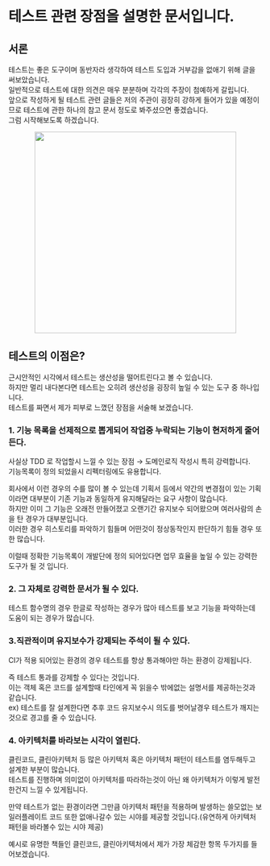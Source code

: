 # 테스트 관련 장점을 설명한 문서입니다.

## 서론

테스트는 좋은 도구이며 동반자라 생각하여 테스트 도입과 거부감을 없애기 위해 글을 써보았습니다.  
일반적으로 테스트에 대한 의견은 매우 분분하며 각각의 주장이 첨예하게 갈립니다.  
앞으로 작성하게 될 테스트 관련 글들은 저의 주관이 굉장히 강하게 들어가 있을 예정이므로 테스트에 관한 하나의 참고 문서 정도로 봐주셨으면 좋겠습니다.  
그럼 시작해보도록 하겠습니다.  


<div align="center">
  <img src="https://github.com/user-attachments/assets/2043d6d1-8f15-467a-a7f7-623c9526f85b" width="400"/>
</div>


## 테스트의 이점은?

근시안적인 시각에서 테스트는 생산성을 떨어트린다고 볼 수 있습니다.  
하지만 멀리 내다본다면 테스트는 오히려 생산성을 굉장히 높일 수 있는 도구 중 하나입니다.  
테스트를 짜면서 제가 피부로 느꼈던 장점을 서술해 보겠습니다.  


### 1. 기능 목록을 선제적으로 뽑게되어 작업중 누락되는 기능이 현저하게 줄어든다.

사실상 TDD 로 작업할시 느낄 수 있는 장점 → 도메인로직 작성시 특히 강력합니다.  
기능목록이 정의 되었을시 리펙터링에도 유용합니다.  

회사에서 이런 경우의 수를 많이 볼 수 있는데 기획서 등에서 약간의 변경점이 있는 기획이라면 대부분이 기존 기능과 동일하게 유지해달라는 요구 사항이 많습니다.  
하지만 이미 그 기능은 오래전 만들어졌고 오랜기간 유지보수 되어왔으며 여러사람의 손을 탄 경우가 대부분입니다.  
이러한 경우 히스토리를 파악하기 힘들며 어떤것이 정상동작인지 판단하기 힘들 경우 또한 많습니다.  

이럴때 정확한 기능목록이 개발단에 정의 되어있다면 업무 효율을 높일 수 있는 강력한 도구가 될 것 입니다.  


### 2. 그 자체로 강력한 문서가 될 수 있다.

테스트 함수명의 경우 한글로 작성하는 경우가 많아 테스트를 보고 기능을 파악하는데 도움이 되는 경우가 많습니다.


### 3.직관적이며 유지보수가 강제되는 주석이 될 수 있다.

CI가 적용 되어있는 환경의 경우 테스트를 항상 통과해야만 하는 환경이 강제됩니다.  

즉 테스트 통과를 강제할 수 있다는 것입니다.  
이는 객체 혹은 코드를 설계할때 타인에게 꼭 읽을수 밖에없는 설명서를 제공하는것과 같습니다.  
ex) 테스트를 잘 설계한다면 추후 코드 유지보수시 의도를 벗어날경우 테스트가 깨지는것으로 경고를 줄 수 있습니다.  


### 4. 아키텍처를 바라보는 시각이 열린다.

클린코드, 클린아키텍처 등 많은 아키텍처 혹은 아키텍처 패턴이 테스트를 염두해두고 설계한 부분이 많습니다.  
테스트를 진행하며 의미없이 아키텍처를 따라하는것이 아닌 왜 아키텍처가 이렇게 발전한건지 느낄 수 있게됩니다.  

만약 테스트가 없는 환경이라면 그만큼 아키텍처 패턴을 적용하며 발생하는 쓸모없는 보일러플레이트 코드 또한 없애나갈수 있는 시야를 제공할 것입니다.(유연하게 아키텍처 패턴을 바라볼수 있는 시야 제공)  

예시로 유명한 책들인 클린코드, 클린아키텍처에서 제가 가장 체감한 항목 두가지를 들어보겠습니다.  
